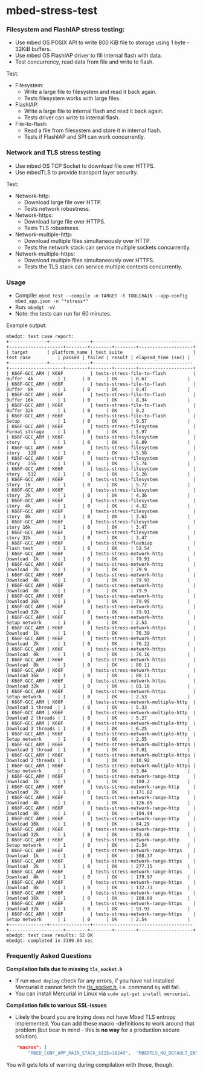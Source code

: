 # mbed-stress-test

### Filesystem and FlashIAP stress testing:

 * Use mbed OS POSIX API to write 800 KiB file to storage using 1 byte - 32KiB buffers.
 * Use mbed OS FlashIAP driver to fill internal flash with data.
 * Test concurrency, read data from file and write to flash.
 
 Test:
 * Filesystem: 
   * Write a large file to filesystem and read it back again. 
   * Tests filesystem works with large files.
 * FlashIAP:
   * Write a large file to internal flash and read it back again. 
   * Tests driver can write to internal flash.
 * File-to-flash:
   * Read a file from filesystem and store it in internal flash.
   * Tests if FlashIAP and SPI can work concurrently.
   
### Network and TLS stress testing

 * Use mbed OS TCP Socket to download file over HTTPS.
 * Use mbedTLS to provide transport layer security.

Test:
 * Network-http:
   * Download large file over HTTP.
   * Tests network robustness.
 * Network-https:
   * Download large file over HTTPS.
   * Tests TLS robustness.
 * Network-multiple-http:
   * Download multiple files simultaneously over HTTP.
   * Tests the network stack can service multiple sockets concurrently.
 * Network-multiple-https:
   * Download multiple files simultaneously over HTTPS.
   * Tests the TLS stack can service multiple contexts concurrently.

### Usage

 * Compile: `mbed test --compile -m TARGET -t TOOLCHAIN --app-config mbed_app.json -n "*stress*"`
 * Run: `mbedgt -vV`
 * Note: the tests can run for 60 minutes.

Example output:
```
mbedgt: test case report:
+--------------+---------------+-------------------------------------+--------------------+--------+--------+--------+--------------------+
| target       | platform_name | test suite                          | test case          | passed | failed | result | elapsed_time (sec) |
+--------------+---------------+-------------------------------------+--------------------+--------+--------+--------+--------------------+
| K66F-GCC_ARM | K66F          | tests-stress-file-to-flash          | Buffer  4k         | 1      | 0      | OK     | 8.67               |
| K66F-GCC_ARM | K66F          | tests-stress-file-to-flash          | Buffer  8k         | 1      | 0      | OK     | 8.47               |
| K66F-GCC_ARM | K66F          | tests-stress-file-to-flash          | Buffer 16k         | 1      | 0      | OK     | 8.34               |
| K66F-GCC_ARM | K66F          | tests-stress-file-to-flash          | Buffer 32k         | 1      | 0      | OK     | 8.2                |
| K66F-GCC_ARM | K66F          | tests-stress-file-to-flash          | Setup              | 1      | 0      | OK     | 9.57               |
| K66F-GCC_ARM | K66F          | tests-stress-filesystem             | Format storage     | 1      | 0      | OK     | 5.97               |
| K66F-GCC_ARM | K66F          | tests-stress-filesystem             | story     1        | 1      | 0      | OK     | 6.89               |
| K66F-GCC_ARM | K66F          | tests-stress-filesystem             | story   128        | 1      | 0      | OK     | 5.58               |
| K66F-GCC_ARM | K66F          | tests-stress-filesystem             | story   256        | 1      | 0      | OK     | 5.74               |
| K66F-GCC_ARM | K66F          | tests-stress-filesystem             | story   512        | 1      | 0      | OK     | 5.26               |
| K66F-GCC_ARM | K66F          | tests-stress-filesystem             | story  1k          | 1      | 0      | OK     | 5.72               |
| K66F-GCC_ARM | K66F          | tests-stress-filesystem             | story  2k          | 1      | 0      | OK     | 4.36               |
| K66F-GCC_ARM | K66F          | tests-stress-filesystem             | story  4k          | 1      | 0      | OK     | 4.32               |
| K66F-GCC_ARM | K66F          | tests-stress-filesystem             | story  8k          | 1      | 0      | OK     | 3.63               |
| K66F-GCC_ARM | K66F          | tests-stress-filesystem             | story 16k          | 1      | 0      | OK     | 3.47               |
| K66F-GCC_ARM | K66F          | tests-stress-filesystem             | story 32k          | 1      | 0      | OK     | 3.47               |
| K66F-GCC_ARM | K66F          | tests-stress-flashiap               | Flash test         | 1      | 0      | OK     | 52.54              |
| K66F-GCC_ARM | K66F          | tests-stress-network-http           | Download  1k       | 1      | 0      | OK     | 79.91              |
| K66F-GCC_ARM | K66F          | tests-stress-network-http           | Download  2k       | 1      | 0      | OK     | 79.9               |
| K66F-GCC_ARM | K66F          | tests-stress-network-http           | Download  4k       | 1      | 0      | OK     | 79.93              |
| K66F-GCC_ARM | K66F          | tests-stress-network-http           | Download  8k       | 1      | 0      | OK     | 79.9               |
| K66F-GCC_ARM | K66F          | tests-stress-network-http           | Download 16k       | 1      | 0      | OK     | 79.95              |
| K66F-GCC_ARM | K66F          | tests-stress-network-http           | Download 32k       | 1      | 0      | OK     | 79.91              |
| K66F-GCC_ARM | K66F          | tests-stress-network-http           | Setup network      | 1      | 0      | OK     | 2.53               |
| K66F-GCC_ARM | K66F          | tests-stress-network-https          | Download  1k       | 1      | 0      | OK     | 76.39              |
| K66F-GCC_ARM | K66F          | tests-stress-network-https          | Download  2k       | 1      | 0      | OK     | 76.22              |
| K66F-GCC_ARM | K66F          | tests-stress-network-https          | Download  4k       | 1      | 0      | OK     | 76.16              |
| K66F-GCC_ARM | K66F          | tests-stress-network-https          | Download  8k       | 1      | 0      | OK     | 80.11              |
| K66F-GCC_ARM | K66F          | tests-stress-network-https          | Download 16k       | 1      | 0      | OK     | 80.11              |
| K66F-GCC_ARM | K66F          | tests-stress-network-https          | Download 32k       | 1      | 0      | OK     | 81.16              |
| K66F-GCC_ARM | K66F          | tests-stress-network-https          | Setup network      | 1      | 0      | OK     | 2.53               |
| K66F-GCC_ARM | K66F          | tests-stress-network-multiple-http  | Download 1 thread  | 1      | 0      | OK     | 5.33               |
| K66F-GCC_ARM | K66F          | tests-stress-network-multiple-http  | Download 2 threads | 1      | 0      | OK     | 5.27               |
| K66F-GCC_ARM | K66F          | tests-stress-network-multiple-http  | Download 3 threads | 1      | 0      | OK     | 6.25               |
| K66F-GCC_ARM | K66F          | tests-stress-network-multiple-http  | Setup network      | 1      | 0      | OK     | 2.55               |
| K66F-GCC_ARM | K66F          | tests-stress-network-multiple-https | Download 1 thread  | 1      | 0      | OK     | 7.01               |
| K66F-GCC_ARM | K66F          | tests-stress-network-multiple-https | Download 2 threads | 1      | 0      | OK     | 10.92              |
| K66F-GCC_ARM | K66F          | tests-stress-network-multiple-https | Setup network      | 1      | 0      | OK     | 3.04               |
| K66F-GCC_ARM | K66F          | tests-stress-network-range-http     | Download  1k       | 1      | 0      | OK     | 180.2              |
| K66F-GCC_ARM | K66F          | tests-stress-network-range-http     | Download  2k       | 1      | 0      | OK     | 171.82             |
| K66F-GCC_ARM | K66F          | tests-stress-network-range-http     | Download  4k       | 1      | 0      | OK     | 126.85             |
| K66F-GCC_ARM | K66F          | tests-stress-network-range-http     | Download  8k       | 1      | 0      | OK     | 104.94             |
| K66F-GCC_ARM | K66F          | tests-stress-network-range-http     | Download 16k       | 1      | 0      | OK     | 84.29              |
| K66F-GCC_ARM | K66F          | tests-stress-network-range-http     | Download 32k       | 1      | 0      | OK     | 83.46              |
| K66F-GCC_ARM | K66F          | tests-stress-network-range-http     | Setup network      | 1      | 0      | OK     | 2.54               |
| K66F-GCC_ARM | K66F          | tests-stress-network-range-https    | Download  1k       | 1      | 0      | OK     | 388.37             |
| K66F-GCC_ARM | K66F          | tests-stress-network-range-https    | Download  2k       | 1      | 0      | OK     | 277.15             |
| K66F-GCC_ARM | K66F          | tests-stress-network-range-https    | Download  4k       | 1      | 0      | OK     | 179.97             |
| K66F-GCC_ARM | K66F          | tests-stress-network-range-https    | Download  8k       | 1      | 0      | OK     | 132.73             |
| K66F-GCC_ARM | K66F          | tests-stress-network-range-https    | Download 16k       | 1      | 0      | OK     | 108.89             |
| K66F-GCC_ARM | K66F          | tests-stress-network-range-https    | Download 32k       | 1      | 0      | OK     | 91.93              |
| K66F-GCC_ARM | K66F          | tests-stress-network-range-https    | Setup network      | 1      | 0      | OK     | 2.54               |
+--------------+---------------+-------------------------------------+--------------------+--------+--------+--------+--------------------+
mbedgt: test case results: 52 OK
mbedgt: completed in 3389.84 sec
```

### Frequently Asked Questions

**Compilation fails due to missing `tls_socket.h`**

* If run `mbed deploy` check for any errors, if you have not installed Mercurial it cannot fetch the [tls_socket.h](https://os.mbed.com/teams/sandbox/code/mbed-http/file/3004056e4661/source/tls_socket.h/), i.e. command `hg` will fail.
* You can install Mercurial in Linux via `sudo apt-get install mercurial`.

**Compilation fails to various SSL-issues**

* Likely the board you are trying does not have Mbed TLS entropy implemented. You can add these macro -definitions to work around that problem (but bear in mind - this is **no way** for a production secure solution).

```json
    "macros": [
        "MBED_CONF_APP_MAIN_STACK_SIZE=10240",  "MBEDTLS_NO_DEFAULT_ENTROPY_SOURCES", "MBEDTLS_TEST_NULL_ENTROPY"

```
You will gets lots of warning during compilation with those, though.
